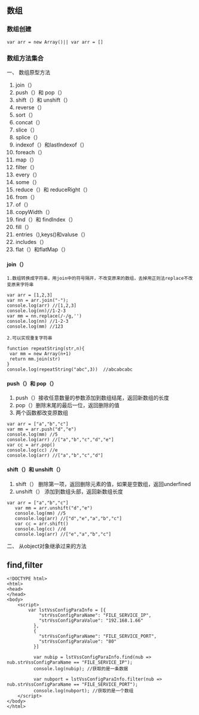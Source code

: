 ## 数组
### 数组创建
```
var arr = new Array()|| var arr = []
```
### 数组方法集合
一、 数组原型方法
1. join（）
2. push（）和 pop（）
3. shift（）和 unshift（）
4. reverse（）
5. sort（）
6. concat（）
7. slice（）
8. splice（）
9. indexof（）和lastIndexof（）
10. foreach（）
11. map（）
12. filter（）
13. every（）
14. some（）
15. reduce（）和 reduceRight（）
16. from（）
17. of（）
18. copyWidth（）
19. find（）和 findIndex（）
20. fill（）
21. entries（),keys()和valuse（）
22. includes（）
23. flat（）和flatMap（）

#### join（）
```
1.数组转换成字符串，用join中的符号隔开，不改变原来的数组，去掉用正则法replace不改变原来字符串

var arr = [1,2,3]
var nn = arr.join("-");
console.log(arr) //[1,2,3]
console.log(nn)//1-2-3
var mm = nn.replace(/-/g,'') 
console.log(nn) //1-2-3
console.log(mm) //123

2.可以实现重复字符串

function repeatString(str,n){
 var mm = new Array(n+1)
 return mm.join(str)	
}
console.log(repeatString("abc",3))  //abcabcabc
```
#### push（）和 pop（）
1. push（）接收任意数量的参数添加到数组结尾，返回新数组的长度
2. pop（）删除末尾的最后一位，返回删除的值
3. 两个函数都改变原数组
```
var arr = ["a","b","c"]
var mm = arr.push("d","e")
console.log(mm) //5
console.log(arr) //["a","b","c","d","e"]
var cc = arr.pop()
console.log(cc) //e
console.log(arr) //["a","b","c","d"]
```
 #### shift（）和 unshift（）
 1. shift（） 删除第一项，返回删除元素的值，如果是空数组，返回underfined
 2. unshift（） 添加到数组头部，返回新数组长度
 ```
 var arr = ["a","b","c"]
	var mm = arr.unshift("d","e")
	console.log(mm) //5
	console.log(arr) //["d","e","a","b","c"]
	var cc = arr.shift()
	console.log(cc) //d
	console.log(arr) //["e","a","b","c"]
 
 ```
 
 
 

二、 从object对象继承过来的方法




##  find,filter
```
<!DOCTYPE html>
<html>
<head>
</head>
<body>
    <script>
        var lstVssConfigParaInfo = [{
            "strVssConfigParaName": "FILE_SERVICE_IP",
            "strVssConfigParaValue": "192.168.1.66"
          },
          {
            "strVssConfigParaName": "FILE_SERVICE_PORT",
            "strVssConfigParaValue": "80"
          }]

          var nubip = lstVssConfigParaInfo.find(nub => nub.strVssConfigParaName == "FILE_SERVICE_IP");
          console.log(nubip); //获取的是一条数据

          var nubport = lstVssConfigParaInfo.filter(nub => nub.strVssConfigParaName == "FILE_SERVICE_PORT");
          console.log(nubport); //获取的是一个数组
    </script>
</body>
</html>
```
